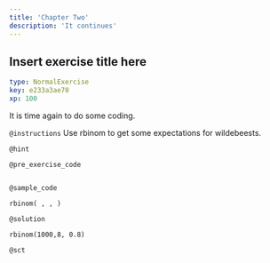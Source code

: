 ```yaml
---
title: 'Chapter Two'
description: 'It continues'
---
```


## Insert exercise title here

```yaml
type: NormalExercise
key: e233a3ae70
xp: 100
```

It is time again to do some coding. 

`@instructions`
Use rbinom to get some expectations for wildebeests.

`@hint`


`@pre_exercise_code`
```{r}

```

`@sample_code`
```{r}
rbinom( , , )
```

`@solution`
```{r}
rbinom(1000,8, 0.8)
```

`@sct`
```{r}

```

